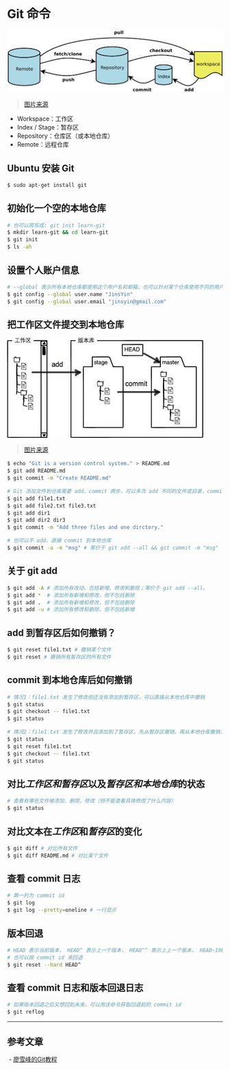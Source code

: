 # Git 命令

![Git flow](./images/git-guide.png)
> [图片来源](http://www.ruanyifeng.com/blog/2015/12/git-cheat-sheet.html)

- Workspace：工作区
- Index / Stage：暂存区
- Repository：仓库区（或本地仓库）
- Remote：远程仓库

## Ubuntu 安装 Git
```bash
$ sudo apt-get install git
```

## 初始化一个空的本地仓库
```bash
# 也可以简写成: git init learn-git
$ mkdir learn-git && cd learn-git
$ git init
$ ls -ah
```

## 设置个人账户信息
```bash
# --global 表示所有本地仓库都使用这个用户名和邮箱，也可以针对某个仓库使用不同的用户名和邮箱
$ git config --global user.name "JinsYin"
$ git config --global user.email "jinsyin@gmail.com"
```

## 把工作区文件提交到本地仓库
![Git add-commit](./images/git-add-commit.jpg)
> [图片来源]( http://www.liaoxuefeng.com/wiki/0013739516305929606dd18361248578c67b8067c8c017b000/0013745374151782eb658c5a5ca454eaa451661275886c6000)

```bash
$ echo "Git is a version control system." > README.md
$ git add README.md
$ git commit -m "Create README.md"
```

```bash
# Git 添加文件到仓库需要 add，commit 两步，可以多次 add 不同的文件或目录，commit 可以一次提交很多文件
$ git add file1.txt
$ git add file2.txt file3.txt
$ git add dir1
$ git add dir2 dir3
$ git commit -m "Add three files and one dirctory."
```

```bash
# 也可以不 add，直接 commit 到本地仓库
$ git commit -a -m "msg" # 等价于 git add --all && git commit -m "msg"
```

## 关于 git add
```bash
$ git add -A # 添加所有改动，包括新增、修改和删除；等价于 git add --all。
$ git add *  # 添加所有新增和修改，但不包括删除
$ git add .  # 添加所有新增和修改，但不包括删除
$ git add -u # 添加所有修改和删除，但不包括新增
```

## add 到暂存区后如何撤销？
```bash
$ git reset file1.txt # 撤销某个文件
$ git reset # 撤销所有暂存区的所有文件
```

## commit 到本地仓库后如何撤销
```bash
# 情况1：file1.txt 发生了修改但还没有添加到暂存区，可以直接从本地仓库中撤销
$ git status
$ git checkout -- file1.txt
$ git status
```
```bash
# 情况2：file1.txt 发生了修改并且添加到了暂存区，先从暂存区撤销，再从本地仓库撤销，但不能直接从本地仓库撤销
$ git status
$ git reset file1.txt
$ git checkout -- file1.txt
$ git status
```

## 对比*工作区和暂存区*以及*暂存区和本地仓库*的状态
```bash
# 查看有哪些文件被添加、删除、修改（但不能查看具体修改了什么内容）
$ git status
```

## 对比文本在*工作区*和*暂存区*的变化
```bash
$ git diff # 对比所有文件
$ git diff README.md # 对比某个文件
```

## 查看 commit 日志
```bash
# 第一列为 commit id
$ git log
$ git log --pretty=oneline # 一行显示
```

## 版本回退
```bash
# HEAD 表示当前版本， HEAD^ 表示上一个版本， HEAD^^ 表示上上一个版本， HEAD~100 表示上 100 个版本
# 也可以按 commit id 来回退
$ git reset --hard HEAD^
```

## 查看 commit 日志和版本回退日志
```bash
# 如果版本回退之后又想回到未来，可以用该命令获取回退前的 commit id
$ git reflog
```

---

## 参考文章 
  - [廖雪峰的Git教程](http://www.liaoxuefeng.com/wiki/0013739516305929606dd18361248578c67b8067c8c017b000)

